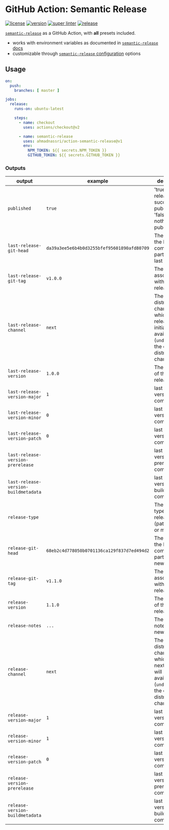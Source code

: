 # GitHub Action: Semantic Release

[![license][license-img]][license-url]
[![version][release-img]][release-url]
[![super linter][super-linter-img]][super-linter-url]
[![release][release-img]][release-url]

[license-url]: LICENSE
[license-img]: https://badgen.net/github/license/ahmadnassri/action-semantic-release

[release-url]: https://github.com/ahmadnassri/action-semantic-release/releases
[release-img]: https://badgen.net//github/release/ahmadnassri/action-semantic-release

[super-linter-url]: https://github.com/ahmadnassri/action-semantic-release/actions?query=workflow%3Asuper-linter
[super-linter-img]: https://github.com/ahmadnassri/action-semantic-release/workflows/super-linter/badge.svg

[release-url]: https://github.com/ahmadnassri/action-semantic-release/actions?query=workflow%3Arelease
[release-img]: https://github.com/ahmadnassri/action-semantic-release/workflows/release/badge.svg

[`semantic-release`](https://semantic-release.gitbook.io/) as a GitHub Action, with **all** presets included.

- works with environment variables as documented in [`semantic-release` docs](https://semantic-release.gitbook.io/semantic-release/usage/ci-configuration#authentication)
- customizable through [`semantic-release` configuration](https://semantic-release.gitbook.io/semantic-release/usage/configuration) options

## Usage

```yaml
on:
  push:
    branches: [ master ]

jobs:
  release:
    runs-on: ubuntu-latest

    steps:
      - name: checkout
        uses: actions/checkout@v2

      - name: semantic-release
        uses: ahmadnassri/action-semantic-release@v1
        env:
          NPM_TOKEN: ${{ secrets.NPM_TOKEN }}
          GITHUB_TOKEN: ${{ secrets.GITHUB_TOKEN }}
```

### Outputs

| output                               | example                                    | description                                                                                                                        |
| ------------------------------------ | ------------------------------------------ | ---------------------------------------------------------------------------------------------------------------------------------- |
| `published`                          | `true`                                     | 'true' when release is successfully published, 'false' when nothing is published                                                   |
| `last-release-git-head`              | `da39a3ee5e6b4b0d3255bfef95601890afd80709` | The sha of the last commit being part of the last release                                                                          |
| `last-release-git-tag`               | `v1.0.0`                                   | The Git tag associated with the last release                                                                                       |
| `last-release-channel`               | `next`                                     | The distribution channel on which the last release was initially made available (`undefined` for the default distribution channel) |
| `last-release-version`               | `1.0.0`                                    | The version of the last release                                                                                                    |
| `last-release-version-major`         | `1`                                        | last release version major component                                                                                               |
| `last-release-version-minor`         | `0`                                        | last release version minor component                                                                                               |
| `last-release-version-patch`         | `0`                                        | last release version patch component                                                                                               |
| `last-release-version-prerelease`    | ` `                                        | last release version prerelease component                                                                                          |
| `last-release-version-buildmetadata` | ` `                                        | last release version buildmetadata component                                                                                       |
| `release-type`                       | ` `                                        | The semver type of the release (patch, minor or major)                                                                             |
| `release-git-head`                   | `68eb2c4d778050b0701136ca129f837d7ed494d2` | The sha of the last commit being part of the new release                                                                           |
| `release-git-tag`                    | `v1.1.0`                                   | The Git tag associated with the new release                                                                                        |
| `release-version`                    | `1.1.0`                                    | The version of the new release.                                                                                                    |
| `release-notes`                      | `...`                                      | The release notes for the new release                                                                                              |
| `release-channel`                    | `next`                                     | The distribution channel on which the next release will be made available (`undefined` for the default distribution channel)       |
| `release-version-major`              | `1`                                        | last release version major component                                                                                               |
| `release-version-minor`              | `1`                                        | last release version minor component                                                                                               |
| `release-version-patch`              | `0`                                        | last release version patch component                                                                                               |
| `release-version-prerelease`         | ` `                                        | last release version prerelease component                                                                                          |
| `release-version-buildmetadata`      | ` `                                        | last release version buildmetadata component                                                                                       |
